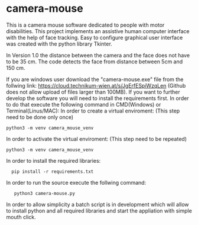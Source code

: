 # camera-mouse
This is a camera mouse software dedicated to people with motor disabilities. This project implements an assistive human computer interface with the help of face tracking. Easy to configure graphical user interface was created with the python library Tkinter.

In Version 1.0 the distance between the camera and the face does not have to be 35 cm. The code detects the face from distance between 5cm and 150 cm.

If you are windows user download the "camera-mouse.exe" file from the follwing link: https://cloud.technikum-wien.at/s/JgErfESpiWzqLen (Github does not allow upload of files larger than 100MB). If you want to further develop the software you will need to install the requirements first. In order to do that execute the following command in CMD(Windows) or Terminal(Linus/MAC):
In order to create a virtual enviroment: (This step need to be done only once)
``` 
python3 -m venv camera_mouse_venv
``` 
In order to activate the virtual enviroment: (This step need to be repeated)
``` 
python3 -m venv camera_mouse_venv
``` 
In order to install the required libraries:
``` 
  pip install -r requirements.txt
```
In order to run the source execute the follwing command:
```
   python3 camera-mouse.py
```
In order to allow simplicity a batch script is in development which will allow to install python and all required libraries and start the appliation with simple mouth click.
